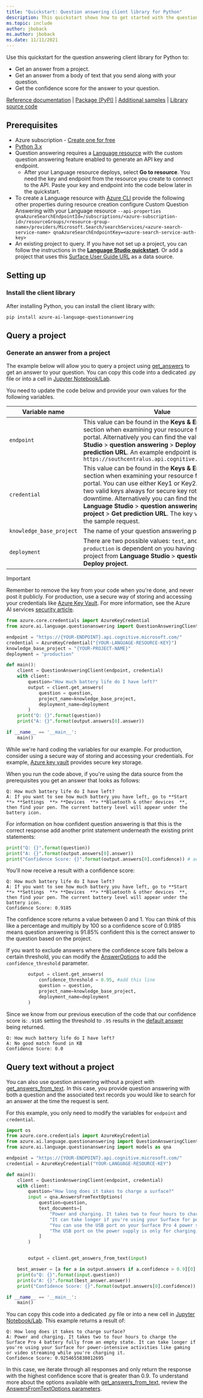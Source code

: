 ```yaml
---
title: "Quickstart: Question answering client library for Python"
description: This quickstart shows how to get started with the question answering client library for Python.
ms.topic: include
author: jboback
ms.author: jboback
ms.date: 11/11/2021
---
```


Use this quickstart for the question answering client library for Python to:

* Get an answer from a project.
* Get an answer from a body of text that you send along with your question.
* Get the confidence score for the answer to your question.

[Reference documentation][questionanswering_refdocs] | [Package (PyPI)][questionanswering_pypi_package] | [Additional samples][questionanswering_samples] | [Library source code][questionanswering_client_src] 

[questionanswering_client_class]: https://azuresdkdocs.blob.core.windows.net/$web/python/azure-ai-language-questionanswering/1.0.0/azure.ai.language.questionanswering.html#azure.ai.language.questionanswering.QuestionAnsweringClient
[questionanswering_client_src]: https://github.com/Azure/azure-sdk-for-python/tree/main/sdk/cognitivelanguage/azure-ai-language-questionanswering/
[questionanswering_pypi_package]: https://pypi.org/project/azure-ai-language-questionanswering/
[questionanswering_refdocs]: https://azuresdkdocs.blob.core.windows.net/$web/python/azure-ai-language-questionanswering/1.0.0/azure.ai.language.questionanswering.html
[questionanswering_samples]: https://github.com/Azure/azure-sdk-for-python/tree/main/sdk/cognitivelanguage/azure-ai-language-questionanswering/samples/README.md

## Prerequisites

* Azure subscription - [Create one for free](https://azure.microsoft.com/free/cognitive-services)
* [Python 3.x](https://www.python.org/)
* Question answering requires a [Language resource](https://portal.azure.com/?quickstart=true#create/Microsoft.CognitiveServicesTextAnalytics) with the custom question answering feature enabled to generate an API key and endpoint.
	* After your Language resource deploys, select **Go to resource**. You need the key and endpoint from the resource you create to connect to the API. Paste your key and endpoint into the code below later in the quickstart.
* To create a Language resource with [Azure CLI](../../../cognitive-services-apis-create-account-cli.md) provide the following other properties during resource creation configure Custom Question Answering  with your Language resource `--api-properties qnaAzureSearchEndpointId=/subscriptions/<azure-subscription-id>/resourceGroups/<resource-group-name>/providers/Microsoft.Search/searchServices/<azure-search-service-name> qnaAzureSearchEndpointKey=<azure-search-service-auth-key>`
* An existing project to query. If you have not set up a project, you can follow the instructions in the [**Language Studio quickstart**](../quickstart/sdk.md). Or add a project that uses this [Surface User Guide URL](https://download.microsoft.com/download/7/B/1/7B10C82E-F520-4080-8516-5CF0D803EEE0/surface-book-user-guide-EN.pdf) as a data source.



## Setting up

### Install the client library

After installing Python, you can install the client library with:

```console
pip install azure-ai-language-questionanswering
```



## Query a project

### Generate an answer from a project

The example below will allow you to query a project using [get_answers](https://azuresdkdocs.blob.core.windows.net/$web/python/azure-ai-language-questionanswering/1.0.0/azure.ai.language.questionanswering.html#azure.ai.language.questionanswering.QuestionAnsweringClient.get-answers) to get an answer to your question. You can copy this code into a dedicated .py file or into a cell in [Jupyter Notebook/Lab](https://jupyter.org/).

You need to update the code below and provide your own values for the following variables.

|Variable name | Value |
|--------------------------|-------------|
| `endpoint`               | This value can be found in the **Keys & Endpoint** section when examining your resource from the Azure portal. Alternatively you can find the value in **Language Studio** > **question answering** > **Deploy project** > **Get prediction URL**. An example endpoint is: `https://southcentralus.api.cognitive.microsoft.com/`|
| `credential` | This value can be found in the **Keys & Endpoint** section when examining your resource from the Azure portal. You can use either Key1 or Key2. Always having two valid keys always for secure key rotation with zero downtime. Alternatively you can find the value in **Language Studio** > **question answering** > **Deploy project** > **Get prediction URL**. The key value is part of the sample request.|
| `knowledge_base_project` | The name of your question answering project.|
| `deployment`             | There are two possible values: `test`, and `production`. `production` is dependent on you having deployed your project from **Language Studio** > **question answering** > **Deploy project**.|

> [!IMPORTANT]
> Remember to remove the key from your code when you're done, and never post it publicly. For production, use a secure way of storing and accessing your credentials like [Azure Key Vault](../../../../key-vault/general/overview.md). For more information, see the Azure AI services [security article](../../../security-features.md).

```python
from azure.core.credentials import AzureKeyCredential
from azure.ai.language.questionanswering import QuestionAnsweringClient

endpoint = "https://{YOUR-ENDPOINT}.api.cognitive.microsoft.com/"
credential = AzureKeyCredential("{YOUR-LANGUAGE-RESOURCE-KEY}")
knowledge_base_project = "{YOUR-PROJECT-NAME}"
deployment = "production"

def main():
    client = QuestionAnsweringClient(endpoint, credential)
    with client:
        question="How much battery life do I have left?"
        output = client.get_answers(
            question = question,
            project_name=knowledge_base_project,
            deployment_name=deployment
        )
    print("Q: {}".format(question))
    print("A: {}".format(output.answers[0].answer))

if __name__ == '__main__':
    main()
```

While we're hard coding the variables for our example. For production, consider using a secure way of storing and accessing your credentials. For example, [Azure key vault](../../../../key-vault/general/overview.md) provides secure key storage.

When you run the code above, if you're using the data source from the prerequisites you get an answer that looks as follows:

```
Q: How much battery life do I have left?
A: If you want to see how much battery you have left, go to **Start  **> **Settings  **> **Devices  **> **Bluetooth & other devices  **, then find your pen. The current battery level will appear under the battery icon.
```

For information on how confident question answering is that this is the correct response add another print statement underneath the existing print statements:

```python
print("Q: {}".format(question))
print("A: {}".format(output.answers[0].answer))
print("Confidence Score: {}".format(output.answers[0].confidence)) # add this line 
```

You'll now receive a result with a confidence score:

```
Q: How much battery life do I have left?
A: If you want to see how much battery you have left, go to **Start  **> **Settings  **> **Devices  **> **Bluetooth & other devices  **, then find your pen. The current battery level will appear under the battery icon.
Confidence Score: 0.9185
```

The confidence score returns a value between 0 and 1. You can think of this like a percentage and multiply by 100 so a confidence score of 0.9185 means question answering is 91.85% confident this is the correct answer to the question based on the project.

If you want to exclude answers where the confidence score falls below a certain threshold, you can modify the [AnswerOptions](https://azuresdkdocs.blob.core.windows.net/$web/python/azure-ai-language-questionanswering/1.0.0/azure.ai.language.questionanswering.models.html#azure.ai.language.questionanswering.models.AnswersOptions) to add the `confidence_threshold` parameter.

```python
        output = client.get_answers(
            confidence_threshold = 0.95, #add this line
            question = question,
            project_name=knowledge_base_project,
            deployment_name=deployment
        )
```

Since we know from our previous execution of the code that our confidence score is: `.9185` setting the threshold to `.95` results in the [default answer](../how-to/change-default-answer.md) being returned.

```
Q: How much battery life do I have left?
A: No good match found in KB
Confidence Score: 0.0
```



## Query text without a project

You can also use question answering without a project with [get_answers_from_text](https://azuresdkdocs.blob.core.windows.net/$web/python/azure-ai-language-questionanswering/1.0.0/azure.ai.language.questionanswering.html#azure.ai.language.questionanswering.QuestionAnsweringClient.get-answers-from-text). In this case, you provide question answering with both a question and the associated text records you would like to search for an answer at the time the request is sent.

For this example, you only need to modify the variables for `endpoint` and `credential`.

```python
import os
from azure.core.credentials import AzureKeyCredential
from azure.ai.language.questionanswering import QuestionAnsweringClient
from azure.ai.language.questionanswering import models as qna

endpoint = "https://{YOUR-ENDPOINT}.api.cognitive.microsoft.com/"
credential = AzureKeyCredential("YOUR-LANGUAGE-RESOURCE-KEY")

def main():
    client = QuestionAnsweringClient(endpoint, credential)
    with client:
        question="How long does it takes to charge a surface?"
        input = qna.AnswersFromTextOptions(
            question=question,
            text_documents=[
                "Power and charging. It takes two to four hours to charge the Surface Pro 4 battery fully from an empty state. " +
                "It can take longer if you're using your Surface for power-intensive activities like gaming or video streaming while you're charging it.",
                "You can use the USB port on your Surface Pro 4 power supply to charge other devices, like a phone, while your Surface charges. " +
                "The USB port on the power supply is only for charging, not for data transfer. If you want to use a USB device, plug it into the USB port on your Surface.",
            ]
        )


        output = client.get_answers_from_text(input)

    best_answer = [a for a in output.answers if a.confidence > 0.9][0]
    print(u"Q: {}".format(input.question))
    print(u"A: {}".format(best_answer.answer))
    print("Confidence Score: {}".format(output.answers[0].confidence))

if __name__ == '__main__':
    main()
```

You can copy this code into a dedicated .py file or into a new cell in [Jupyter Notebook/Lab](https://jupyter.org/). This example returns a result of:

```
Q: How long does it takes to charge surface?
A: Power and charging. It takes two to four hours to charge the Surface Pro 4 battery fully from an empty state. It can take longer if you're using your Surface for power-intensive activities like gaming or video streaming while you're charging it.
Confidence Score: 0.9254655838012695
```

In this case, we iterate through all responses and only return the response with the highest confidence score that is greater than 0.9. To understand more about the options available with [get_answers_from_text](https://azuresdkdocs.blob.core.windows.net/$web/python/azure-ai-language-questionanswering/1.0.0/azure.ai.language.questionanswering.html#azure.ai.language.questionanswering.QuestionAnsweringClient.get-answers-from-text), review the [AnswersFromTextOptions parameters](https://azuresdkdocs.blob.core.windows.net/$web/python/azure-ai-language-questionanswering/1.0.0/azure.ai.language.questionanswering.models.html#azure.ai.language.questionanswering.models.AnswersFromTextOptions).

